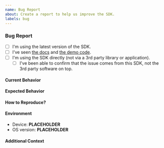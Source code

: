 ```yaml
---
name: Bug Report
about: Create a report to help us improve the SDK.
labels: bug
---
```


<!-- 
This template will help you write a detailed bug report that includes the information we would ask you for anyway. 
Please, use it to fill out the issue, if you don't, the issue will be closed immediately.
-->

### Bug Report

- [ ] I'm using the latest version of the SDK. <!-- If not, you should update and check if the issue persists before continuing here. -->
- [ ] I've seen [the docs](https://docs.walletbeacon.io) and [the demo code](https://github.com/airgap-it/beacon-ios-sdk/tree/master/Demo/BeaconSDKDemo). <!-- Not a must, but consider checking them if you haven't already. -->
- [ ] I'm using the SDK directly (not via a 3rd party library or application).
    <!-- You may ignore the following checks, if you ticked the above. -->
    - [ ] I've been able to confirm that the issue comes from this SDK, not the 3rd party software on top. <!-- If not, you should consider contacting the other developer first. -->

#### Current Behavior

<!-- Explain in a clear and concise way what happens now. -->

#### Expected Behavior

<!-- Explain in a clear and concise way what you expected to happen instead. -->

#### How to Reproduce?

<!-- 
Please, describe what steps should be taken in order to reproduce the issue.

If it's possible, consider providing a minimal reproducible example (MRE)
(with instructions on how to run it and how to reproduce the issue there).

When adding code directly into this issue, make sure it's only a small and clear snippet.
If the code is more complex, see the MRE part :)
-->

#### Environment

- Device: **PLACEHOLDER** <!-- e.g. iPhone 13 or a simulator -->
- OS version: **PLACEHOLDER** <!-- e.g. iOS 13 -->

#### Additional Context

<!-- You can put here any additional data that you think may be helpful to explain your problem, e.g. logs or screenshots. -->
